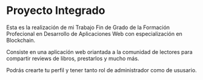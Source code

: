 # Proyecto Integrado

Esta es la realización de mi Trabajo Fin de Grado de la Formación Profecional en Desarrollo de Aplicaciones Web con especialización en Blockchain.

Consiste en una aplicación web oriantada a la comunidad de lectores para compartir reviews de libros, prestarlos y mucho más.

Podrás crearte tu perfil y tener tanto rol de administrador como de ususario.
